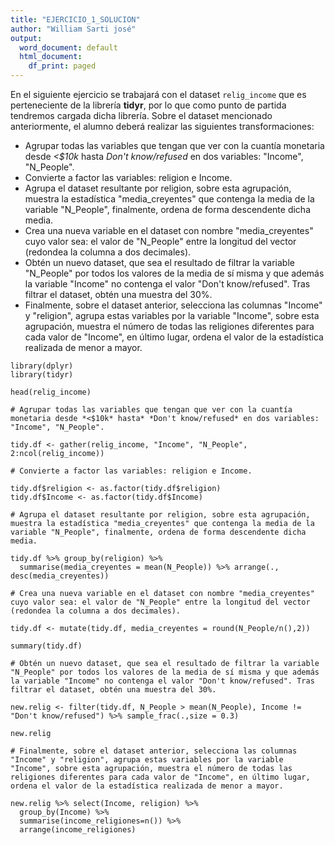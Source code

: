 ```yaml
---
title: "EJERCICIO_1_SOLUCION"
author: "William Sarti josé"
output:
  word_document: default
  html_document:
    df_print: paged
---
```


En el siguiente ejercicio se trabajará con el dataset `relig_income` que es perteneciente de la librería **tidyr**, por lo que como punto de partida tendremos cargada dicha librería. Sobre el dataset mencionado anteriormente, el alumno deberá realizar las siguientes transformaciones:

* Agrupar todas las variables que tengan que ver con la cuantía monetaria desde *<$10k* hasta *Don't know/refused* en dos variables: "Income", "N_People".
* Convierte a factor las variables: religion e Income.
* Agrupa el dataset resultante por religion, sobre esta agrupación, muestra la estadística "media_creyentes" que contenga la media de la variable "N_People", finalmente, ordena de forma descendente dicha media.
* Crea una nueva variable en el dataset con nombre "media_creyentes" cuyo valor sea: el valor de "N_People" entre la longitud del vector (redondea la columna a dos decimales).
* Obtén un nuevo dataset, que sea el resultado de filtrar la variable "N_People" por todos los valores de la media de sí misma y que además la variable "Income" no contenga el valor "Don't know/refused". Tras filtrar el dataset, obtén una muestra del 30%.
* Finalmente, sobre el dataset anterior, selecciona las columnas "Income" y "religion", agrupa estas variables por la variable "Income", sobre esta agrupación, muestra el número de todas las religiones diferentes para cada valor de "Income", en último lugar, ordena el valor de la estadística realizada de menor a mayor.

```{r}
library(dplyr)
library(tidyr)
```

```{r}
head(relig_income)
```

```{r}
# Agrupar todas las variables que tengan que ver con la cuantía monetaria desde *<$10k* hasta* *Don't know/refused* en dos variables: "Income", "N_People".

tidy.df <- gather(relig_income, "Income", "N_People", 2:ncol(relig_income))
```

```{r}
# Convierte a factor las variables: religion e Income.

tidy.df$religion <- as.factor(tidy.df$religion)
tidy.df$Income <- as.factor(tidy.df$Income)
```

```{r}
# Agrupa el dataset resultante por religion, sobre esta agrupación, muestra la estadística "media_creyentes" que contenga la media de la variable "N_People", finalmente, ordena de forma descendente dicha media.

tidy.df %>% group_by(religion) %>%
  summarise(media_creyentes = mean(N_People)) %>% arrange(., desc(media_creyentes))
```

```{r}
# Crea una nueva variable en el dataset con nombre "media_creyentes" cuyo valor sea: el valor de "N_People" entre la longitud del vector (redondea la columna a dos decimales).

tidy.df <- mutate(tidy.df, media_creyentes = round(N_People/n(),2))
```
```{r}
summary(tidy.df)
```

```{r}
# Obtén un nuevo dataset, que sea el resultado de filtrar la variable "N_People" por todos los valores de la media de sí misma y que además la variable "Income" no contenga el valor "Don't know/refused". Tras filtrar el dataset, obtén una muestra del 30%.

new.relig <- filter(tidy.df, N_People > mean(N_People), Income != "Don't know/refused") %>% sample_frac(.,size = 0.3)
```
```{r}
new.relig
```

```{r}
# Finalmente, sobre el dataset anterior, selecciona las columnas "Income" y "religion", agrupa estas variables por la variable "Income", sobre esta agrupación, muestra el número de todas las religiones diferentes para cada valor de "Income", en último lugar, ordena el valor de la estadística realizada de menor a mayor.

new.relig %>% select(Income, religion) %>% 
  group_by(Income) %>% 
  summarise(income_religiones=n()) %>% 
  arrange(income_religiones)
```

